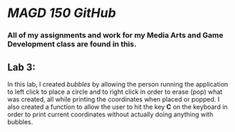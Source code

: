 # ***MAGD 150 GitHub***
### All of my assignments and work for my Media Arts and Game Development class are found in this.
## Lab 3:
In this lab, I created *bubbles* by allowing the person running the application to left click to place a circle and to right click in order to erase (pop) what was created, all while printing the coordinates when placed or popped. I also created a function to allow the user to hit the key **C** on the keyboard in order to print current coordinates without actually doing anything with bubbles.
